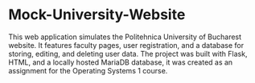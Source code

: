 # Mock-University-Website
This web application simulates the Politehnica University of Bucharest website. It features faculty pages, user registration, and a database for storing, editing, and deleting user data.   The project was built with Flask, HTML, and a locally hosted MariaDB database, it was created as an assignment for the Operating Systems 1 course.
